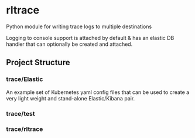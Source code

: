 # rltrace
Python module for writing trace logs to multiple destinations

Logging to console support is attached by default & has an elastic DB handler that can optionally be created and attached.

## Project Structure
### trace/Elastic
An example set of Kubernetes yaml config files that can be used to create a very light weight and stand-alone Elastic/Kibana pair. 
### trace/test
### trace/rltrace
